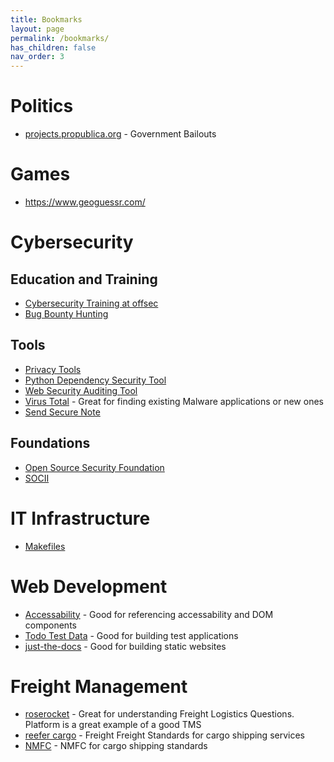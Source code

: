 ```yaml
---
title: Bookmarks
layout: page
permalink: /bookmarks/
has_children: false
nav_order: 3
---
```


# Politics

- [projects.propublica.org](https://projects.propublica.org/coronavirus/bailouts/) - Government Bailouts

# Games

- https://www.geoguessr.com/

# Cybersecurity

## Education and Training

- [Cybersecurity Training at offsec](https://www.offsec.com/labs/individual/)
- [Bug Bounty Hunting](https://www.bugcrowd.com/)

## Tools

- [Privacy Tools](https://www.privacytools.io/)
- [Python Dependency Security Tool](https://safetycli.com/?utm_id=0817)
- [Web Security Auditing Tool](https://caido.io/)
- [Virus Total](https://www.virustotal.com/gui/home/upload) - Great for finding existing Malware applications or new ones
- [Send Secure Note](https://privnote.com/#)

## Foundations

- [Open Source Security Foundation](https://openssf.org/getinvolved/)
- [SOCII](https://learn.microsoft.com/en-us/azure/compliance/offerings/offering-soc-2)

# IT Infrastructure

- [Makefiles](https://makefiletutorial.com/)


# Web Development

- [Accessability](https://www.w3.org/TR/wai-aria-1.1/) - Good for referencing accessability and DOM components
- [Todo Test Data](https://jsonplaceholder.typicode.com/todos) - Good for building test applications
- [just-the-docs](https://just-the-docs.com/) - Good for building static websites

# Freight Management

- [roserocket](https://help.roserocket.com) - Great for understanding Freight Logistics Questions. Platform is a great example of a good TMS
- [reefer cargo](https://www.zim.com/services/cargo-services/reefer-cargo/recommended-temperature-for-dairy-fish-meat-and-other-products) - Freight Freight Standards for cargo shipping services
- [NMFC](https://freightsidekick.com/resources/nmfc/shrimp-69870) - NMFC for cargo shipping standards

